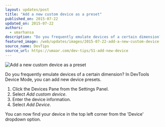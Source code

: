 ```yaml
---
layout: updates/post
title: "Add a new custom device as a preset"
published_on: 2015-07-22
updated_on: 2015-07-22
authors:
  - umarhansa
description: "Do you frequently emulate devices of a certain dimension? In DevTools Device Mode, you can add new device presets."
featured_image: /web/updates/images/2015-07-22-add-a-new-custom-device-as-a-preset/add-new-device.gif
source_name: DevTips
source_url: https://umaar.com/dev-tips/51-add-new-device
---
```

<img src="/web/updates/images/2015-07-22-add-a-new-custom-device-as-a-preset/add-new-device.gif" alt="Add a new custom device as a preset">

Do you frequently emulate devices of a certain dimension? In DevTools Device Mode, you can add new device presets.

<ol>
<li>Click the Devices Pane from the Settings Panel.</li>
<li>Select <em>Add custom device</em>.</li>
<li>Enter the device information.</li>
<li>Select <em>Add Device</em>.</li>
</ol>

You can now find your device in the top left corner from the 'Device' dropdown option.
